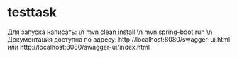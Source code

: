 # testtask
Для запуска написать: \n
mvn clean install \n
mvn spring-boot:run \n
Документация доступна по адресу: http://localhost:8080/swagger-ui.html
                                 или
                                 http://localhost:8080/swagger-ui/index.html
